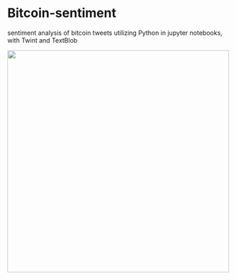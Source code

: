 # Bitcoin-sentiment
sentiment analysis of bitcoin tweets utilizing Python in jupyter notebooks, with Twint and TextBlob

<img src="https://www.scotsman.com/webimg/b25lY21zOjk5NmJlZjc5LWM3NjQtNDQ3Zi1hNDIwLTBkOGQyYTVjY2NhYzo3NTJlZDYyOC03ZmRmLTQxYmMtOGM2Ny1kOTllNzBkZWE4NTg=.jpg?width=2048&enable=upscale" width="500"/>
